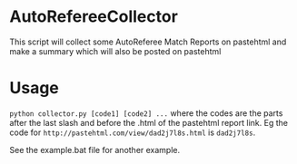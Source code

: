AutoRefereeCollector
====================

This script will collect some AutoReferee Match Reports on pastehtml and make a summary which will also be posted on pastehtml

Usage
====================
`python collector.py [code1] [code2] ...` where the codes are the parts after the last slash and before the .html of the pastehtml report link. Eg the code for `http://pastehtml.com/view/dad2j7l8s.html` is `dad2j7l8s`.

See the example.bat file for another example.
